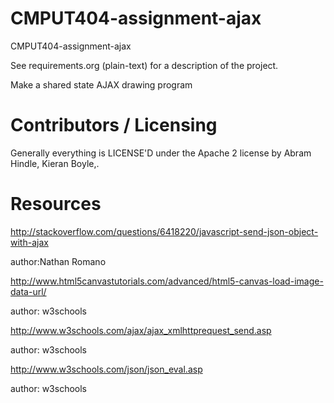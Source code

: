 CMPUT404-assignment-ajax
==============================

CMPUT404-assignment-ajax

See requirements.org (plain-text) for a description of the project.

Make a shared state AJAX drawing program

Contributors / Licensing
========================

Generally everything is LICENSE'D under the Apache 2 license by Abram Hindle, Kieran Boyle,.


Resources
=========
http://stackoverflow.com/questions/6418220/javascript-send-json-object-with-ajax

author:Nathan Romano

http://www.html5canvastutorials.com/advanced/html5-canvas-load-image-data-url/

author: w3schools

http://www.w3schools.com/ajax/ajax_xmlhttprequest_send.asp

author: w3schools

http://www.w3schools.com/json/json_eval.asp

author: w3schools




